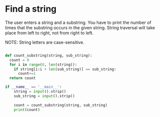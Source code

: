 # Find a string

The user enters a string and a substring. You have to print the number of times that the substring occurs in the given string. String traversal will take place from left to right, not from right to left.

NOTE: String letters are case-sensitive.


```python

def count_substring(string, sub_string):
  count = 0
  for i in range(0, len(string)):
    if string[i:i + len(sub_string)] == sub_string:
      count+=1
  return count

if __name__ == '__main__':
    string = input().strip()
    sub_string = input().strip()
    
    count = count_substring(string, sub_string)
    print(count)
```
